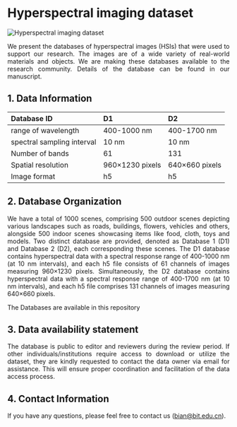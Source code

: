 # **Hyperspectral imaging dataset**


![Hyperspectral imaging dataset](fig/Dataset.png)

<p style="text-align: justify;">
    We present the databases of hyperspectral images (HSIs) that were used to support our research. The images are of a wide variety of real-world materials and objects. We are making these databases available to the research community. Details of the database can be found in our manuscript.
    <p>

## **1. Data Information**

| Database  ID               | D1              | D2             |
| :------------------------- |:--------------- |:-------------- |
| range of wavelength        | 400-1000 nm     | 400-1700 nm    |
| spectral sampling interval | 10 nm           | 10 nm          |
| Number of bands            | 61              | 131            |
| Spatial resolution         | 960×1230 pixels | 640×660 pixels |
| Image format               | h5              | h5             |






## **2. Database Organization**

<p style="text-align: justify;">
    We have a total of 1000 scenes, comprising 500 outdoor scenes depicting various landscapes such as roads, buildings, flowers, vehicles and others, alongside 500 indoor scenes showcasing items like food, cloth, toys and models. Two distinct database are provided, denoted as Database 1 (D1) and Database 2 (D2), each corresponding these scenes. The D1 database contains hyperspectral data with a spectral response range of 400-1000 nm (at 10 nm intervals), and each h5 file consists of 61 channels of images measuring 960×1230 pixels. Simultaneously, the D2 database contains hyperspectral data with a spectral response range of 400-1700 nm (at 10 nm intervals), and each h5 file comprises 131 channels of images measuring 640×660 pixels.
</p>

The Databases are available in this repository 



## 3. Data availability statement
<p style="text-align: justify;">
The database is public to editor and reviewers during the review period.  If other individuals/institutions require access to download or utilize the dataset, they are kindly requested to contact the data owner via email for assistance. This will ensure proper coordination and facilitation of the data access process. 
</p>

## 4. Contact Information
If you have any questions, please feel free to contact us (bian@bit.edu.cn).


